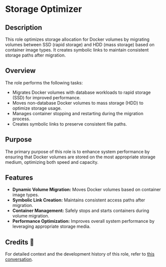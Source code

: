 # Storage Optimizer

## Description

This role optimizes storage allocation for Docker volumes by migrating volumes between SSD (rapid storage) and HDD (mass storage) based on container image types. It creates symbolic links to maintain consistent storage paths after migration.

## Overview

The role performs the following tasks:
- Migrates Docker volumes with database workloads to rapid storage (SSD) for improved performance.
- Moves non-database Docker volumes to mass storage (HDD) to optimize storage usage.
- Manages container stopping and restarting during the migration process.
- Creates symbolic links to preserve consistent file paths.

## Purpose

The primary purpose of this role is to enhance system performance by ensuring that Docker volumes are stored on the most appropriate storage medium, optimizing both speed and capacity.

## Features

- **Dynamic Volume Migration:** Moves Docker volumes based on container image types.
- **Symbolic Link Creation:** Maintains consistent access paths after migration.
- **Container Management:** Safely stops and starts containers during volume migration.
- **Performance Optimization:** Improves overall system performance by leveraging appropriate storage media.

## Credits 📝

For detailed context and the development history of this role, refer to [this conversation](https://chat.openai.com/share/40fef8a6-5e9b-4b5e-8e68-7f2fd9abf5cc).

